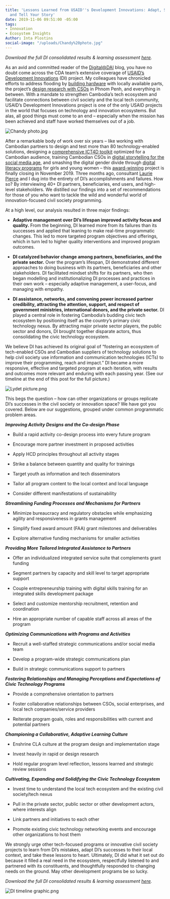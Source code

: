 ```yaml
---
title: 'Lessons Learned from USAID''s Development Innovations: Adapt, Serve Users,
  and Tell Your Story'
date: 2019-11-06 09:51:00 -05:00
tags:
- Innovation
- Ecosystem Insights
Author: Inta Plostins
social-image: "/uploads/Chandy%20photo.jpg"
---
```


*Download the full DI consolidated results & learning assessment [here](https://www.development-innovations.org/wp-content/uploads/2019/11/DI-Consolidated-Results-and-Learning-Assessment-Report-2019-Final.pdf).*

As an avid and committed reader of the [Digital@DAI](https://dai-global-digital.com/) blog, you have no doubt come across the CDA team’s extensive coverage of [USAID’s Development Innovations](https://www.development-innovations.org/) (DI) project. My colleagues have chronicled efforts to address flooding by [building hardware](https://dai-global-digital.com/civil-society-the-hard-ware-way-maker-lab-experiences-in-cambodia.html) with locally available parts, the project’s [design research with CSOs](https://dai-global-digital.com/cambodia-civil-society-facebook.html) in Phnom Penh, and everything in between. With a mandate to strengthen Cambodia’s tech ecosystem and facilitate connections between civil society and the local tech community, USAID’s Development Innovations project is one of the only USAID projects in the world that focuses on technology and innovation ecosystems. But alas, all good things must come to an end – especially when the mission has been achieved and staff have worked themselves out of a job.

![Chandy photo.jpg](/uploads/Chandy%20photo.jpg)

After a remarkable body of work over six years – like working with Cambodian partners to design and test more than 80 technology-enabled solutions, designing a [comprehensive ICT4D toolkit](https://www.development-innovations.org/ict4d-toolkit/) optimized for a Cambodian audience, training Cambodian CSOs in [digital storytelling for the social media age](https://www.facebook.com/DevInnoKH/videos/447052192538864/), and smashing the digital gender divide through [digital literacy programs](https://www.phnompenhpost.com/lifestyle-creativity-innovation/tech-innovator-cambodian-girls-create-prize-winning-poetry-app) for girls and young women – this [award-winning](https://usaidlearninglab.org/library/learning-and-adapting-enables-civil-society-innovations-cambodia) project is finally closing in November 2019. Three months ago, consultant [Laurie Pierce](https://www.linkedin.com/in/laurie-pierce-4a16b0a5/) and I dug into the entirety of DI’s accomplishments and failures. How so? By interviewing 40\+ DI partners, beneficiaries, end users, and high-level stakeholders. We distilled our findings into a set of recommendations for those of you who want to tackle the wild and wonderful world of innovation-focused civil society programming.

At a high level, our analysis resulted in three major findings:

* **Adaptive management over DI’s lifespan improved activity focus and quality.** From the beginning, DI learned more from its failures than its successes and applied that leaning to make real-time programmatic changes. This led to more targeted program objectives and offerings, which in turn led to higher quality interventions and improved program outcomes.

* **DI catalyzed behavior change among partners, beneficiaries, and the private sector.** Over the program’s lifespan, DI demonstrated different approaches to doing business with its partners, beneficiaries and other stakeholders. DI facilitated mindset shifts for its partners, who then began modelling and institutionalizing DI processes and practices in their own work – especially adaptive management, a user-focus, and managing with empathy.

* **DI assistance, networks, and convening power increased partner credibility, attracting the attention, support, and respect of government ministries, international donors, and the private sector.** DI played a central role in fostering Cambodia’s budding civic tech ecosystem by positioning itself as the country’s primary civic technology nexus. By attracting major private sector players, the public sector and donors, DI brought together disparate actors, thus consolidating the civic technology ecosystem.

We believe DI has achieved its original goal of “fostering an ecosystem of tech-enabled CSOs and Cambodian suppliers of technology solutions to help civil society use information and communication technologies (ICTs) to improve their programming, reach and impact.” DI became a more responsive, effective and targeted program at each iteration, with results and outcomes more relevant and enduring with each passing year. (See our timeline at the end of this post for the full picture.)

![Lydet picture.png](/uploads/Lydet%20picture.png)

This begs the question – how can other organizations or groups replicate DI’s successes in the civil society or innovation space? We have got you covered. Below are our suggestions, grouped under common programmatic problem areas.

***Improving Activity Designs and the Co-design Phase***

* Build a rapid activity co-design process into every future program

* Encourage more partner investment in proposed activities

* Apply HCD principles throughout all activity stages

* Strike a balance between quantity and quality for trainings

* Target youth as information and tech disseminators

* Tailor all program content to the local context and local language

* Consider different manifestations of sustainability

***Streamlining Funding Processes and Mechanisms for Partners***

* Minimize bureaucracy and regulatory obstacles while emphasizing agility and responsiveness in grants management

* Simplify fixed award amount (FAA) grant milestones and deliverables

* Explore alternative funding mechanisms for smaller activities

***Providing More Tailored Integrated Assistance to Partners***

* Offer an individualized integrated service suite that complements grant funding

* Segment partners by capacity and skill level to target appropriate support

* Couple entrepreneurship training with digital skills training for an integrated skills development package

* Select and customize mentorship recruitment, retention and coordination

* Hire an appropriate number of capable staff across all areas of the program

***Optimizing Communications with Programs and Activities***

* Recruit a well-staffed strategic communications and/or social media team

* Develop a program-wide strategic communications plan

* Build in strategic communications support to partners

***Fostering Relationships and Managing Perceptions and Expectations of Civic Technology Programs***

* Provide a comprehensive orientation to partners

* Foster collaborative relationships between CSOs, social enterprises, and local tech companies/service providers

* Reiterate program goals, roles and responsibilities with current and potential partners

***Championing a Collaborative, Adaptive Learning Culture***

* Enshrine CLA culture at the program design and implementation stage

* Invest heavily in rapid or design research

* Hold regular program level reflection, lessons learned and strategic review sessions

***Cultivating, Expanding and Solidifying the Civic Technology Ecosystem***

* Invest time to understand the local tech ecosystem and the existing civil society/tech nexus

* Pull in the private sector, public sector or other development actors, where interests align

* Link partners and initiatives to each other

* Promote existing civic technology networking events and encourage other organizations to host them

We strongly urge other tech-focused programs or innovative civil society projects to learn from DI’s mistakes, adapt DI’s successes to their local context, and take these lessons to heart. Ultimately, DI did what it set out do because it filled a real need in the ecosystem, respectfully listened to and partnered with its constituents, and thoughtfully responded to changing needs on the ground. May other development programs be so lucky.

*Download the full DI consolidated results & learning assessment [here](https://www.development-innovations.org/wp-content/uploads/2019/11/DI-Consolidated-Results-and-Learning-Assessment-Report-2019-Final.pdf).*

![DI timeline graphic.png](/uploads/DI%20timeline%20graphic.png)